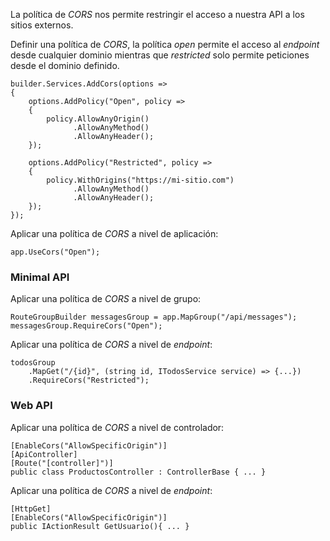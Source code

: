 La política de *CORS* nos permite restringir el acceso a nuestra API a los sitios externos.

Definir una política de *CORS*, la política *open* permite el acceso al *endpoint* desde cualquier dominio mientras que *restricted* solo permite peticiones desde el dominio definido.

```
builder.Services.AddCors(options =>
{
    options.AddPolicy("Open", policy =>
    {
        policy.AllowAnyOrigin()
              .AllowAnyMethod()
              .AllowAnyHeader();
    });

    options.AddPolicy("Restricted", policy =>
    {
        policy.WithOrigins("https://mi-sitio.com")
              .AllowAnyMethod()
              .AllowAnyHeader();
    });
});
```

Aplicar una política de *CORS* a nivel de aplicación:

```
app.UseCors("Open");
```
### Minimal API

Aplicar una política de *CORS* a nivel de grupo:

```
RouteGroupBuilder messagesGroup = app.MapGroup("/api/messages");
messagesGroup.RequireCors("Open");
```

Aplicar una política de *CORS* a nivel de *endpoint*:

```
todosGroup
	.MapGet("/{id}", (string id, ITodosService service) => {...})
	.RequireCors("Restricted");
```
### Web API

Aplicar una política de *CORS* a nivel de controlador:

```
[EnableCors("AllowSpecificOrigin")]
[ApiController]
[Route("[controller]")]
public class ProductosController : ControllerBase { ... }
```

Aplicar una política de *CORS* a nivel de *endpoint*:

```
[HttpGet]
[EnableCors("AllowSpecificOrigin")]
public IActionResult GetUsuario(){ ... }
```